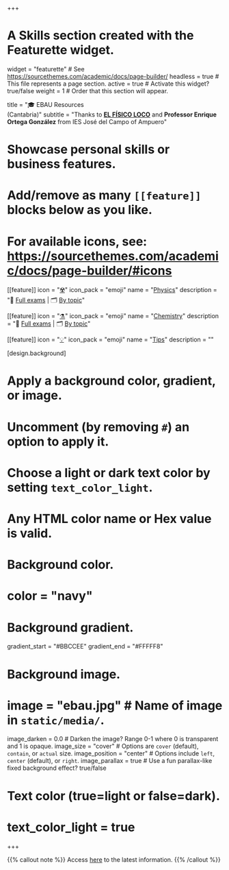 +++
# A Skills section created with the Featurette widget.
widget = "featurette"  # See https://sourcethemes.com/academic/docs/page-builder/
headless = true  # This file represents a page section.
active = true  # Activate this widget? true/false
weight = 1  # Order that this section will appear.

title = "🎓 EBAU Resources <br> (Cantabria)"
subtitle = "Thanks to [**EL FÍSICO LOCO**](http://elfisicoloco.blogspot.com) and **Professor Enrique Ortega González** from IES José del Campo of Ampuero"

# Showcase personal skills or business features.
# 
# Add/remove as many `[[feature]]` blocks below as you like.
# 
# For available icons, see: https://sourcethemes.com/academic/docs/page-builder/#icons

[[feature]]
  icon = "[☢️](#physics-exams)"
  icon_pack = "emoji"
  name = "[Physics](#physics-exams)"
  description = "📝 [Full exams](#physics-exams) | 🗂️ [By topic](#physics-questions)"  
  
[[feature]]
  icon = "[⚗️](#chemistry-exams)"
  icon_pack = "emoji"
  name = "[Chemistry](#chemistry-exams)"
  description = "📝 [Full exams](#chemistry-exams) | 🗂️ [By topic](#chemistry-questions)"
  
[[feature]]
  icon = "[💡](#tips)"
  icon_pack = "emoji"
  name = "[Tips](#tips)"
  description = ""  
  
  
[design.background]
  # Apply a background color, gradient, or image.
  #   Uncomment (by removing `#`) an option to apply it.
  #   Choose a light or dark text color by setting `text_color_light`.
  #   Any HTML color name or Hex value is valid.
  
  # Background color.
  # color = "navy"
  
  # Background gradient.
  gradient_start = "#BBCCEE"
  gradient_end = "#FFFFF8"
  
  # Background image.
  # image = "ebau.jpg"  # Name of image in `static/media/`.
  image_darken = 0.0  # Darken the image? Range 0-1 where 0 is transparent and 1 is opaque.
  image_size = "cover"  #  Options are `cover` (default), `contain`, or `actual` size.
  image_position = "center"  # Options include `left`, `center` (default), or `right`.
  image_parallax = true  # Use a fun parallax-like fixed background effect? true/false

  # Text color (true=light or false=dark).
  # text_color_light = true    

+++

{{% callout note %}}
Access [here](https://web.unican.es/admision/acceso-a-estudios-de-grado/evaluacion-de-bachillerato-para-el-acceso-a-la-universidad) to the latest information.
{{% /callout %}}
